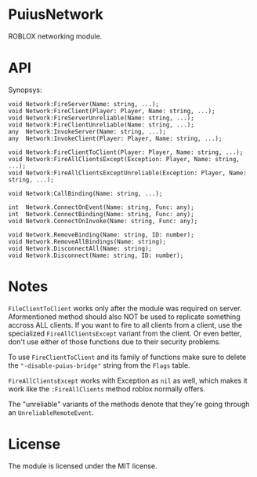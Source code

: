 # PuiusNetwork
ROBLOX networking module.

# API
Synopsys:
```luau
void Network:FireServer(Name: string, ...);
void Network:FireClient(Player: Player, Name: string, ...);
void Network:FireServerUnreliable(Name: string, ...);
void Network:FireClientUnreliable(Name: string, ...);
any  Network:InvokeServer(Name: string, ...);
any  Network:InvokeClient(Player: Player, Name: string, ...);

void Network:FireClientToClient(Player: Player, Name: string, ...);
void Network:FireAllClientsExcept(Exception: Player, Name: string, ...);
void Network:FireAllClientsExceptUnreliable(Exception: Player, Name: string, ...);

void Network:CallBinding(Name: string, ...);

int  Network.ConnectOnEvent(Name: string, Func: any);
int  Network.ConnectBinding(Name: string, Func: any);
void Network.ConnectOnInvoke(Name: string, Func: any);

void Network.RemoveBinding(Name: string, ID: number);
void Network.RemoveAllBindings(Name: string);
void Network.DisconnectAll(Name: string);
void Network.Disconnect(Name: string, ID: number);
```

# Notes
`FileClientToClient` works only after the module was required on server. Aformentioned method should also NOT be used to replicate something accross ALL clients. If you want to fire to all clients from a client, use the specialized `FireAllClientsExcept` variant from the client. Or even better, don't use either of those functions due to their security problems.

To use `FireClientToClient` and its family of functions make sure to delete the `"-disable-puius-bridge"` string from the `Flags` table.

`FireAllClientsExcept` works with Exception as `nil` as well, which makes it work like the `:FireAllClients` method roblox normally offers.

The "unreliable" variants of the methods denote that they're going through an `UnreliableRemoteEvent`.

# License
The module is licensed under the MIT license.
